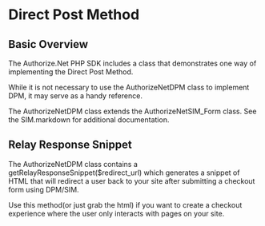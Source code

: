 Direct Post Method
==================

Basic Overview
--------------

The Authorize.Net PHP SDK includes a class that demonstrates one way
of implementing the Direct Post Method.

While it is not necessary to use the AuthorizeNetDPM class to implement
DPM, it may serve as a handy reference.

The AuthorizeNetDPM class extends the AuthorizeNetSIM_Form class.
See the SIM.markdown for additional documentation.

Relay Response Snippet
----------------------

The AuthorizeNetDPM class contains a getRelayResponseSnippet($redirect_url)
which generates a snippet of HTML that will redirect a user back to your
site after submitting a checkout form using DPM/SIM.

Use this method(or just grab the html) if you want to create a checkout
experience where the user only interacts with pages on your site.
